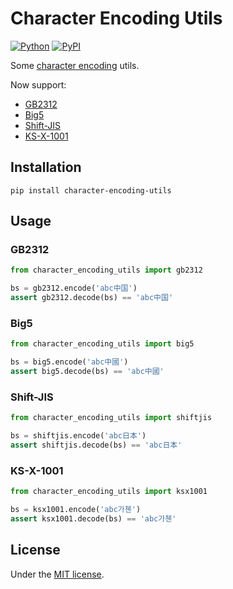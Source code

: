 # Character Encoding Utils

[![Python](https://img.shields.io/badge/python-3.10-brightgreen)](https://www.python.org)
[![PyPI](https://img.shields.io/pypi/v/character-encoding-utils)](https://pypi.org/project/character-encoding-utils/)

Some [character encoding](https://en.wikipedia.org/wiki/Character_encoding) utils.

Now support:

- [GB2312](https://en.wikipedia.org/wiki/GB_2312)
- [Big5](https://en.wikipedia.org/wiki/Big5)
- [Shift-JIS](https://en.wikipedia.org/wiki/Shift_JIS)
- [KS-X-1001](https://en.wikipedia.org/wiki/KS_X_1001)

## Installation

```shell
pip install character-encoding-utils
```

## Usage

### GB2312

```python
from character_encoding_utils import gb2312

bs = gb2312.encode('abc中国')
assert gb2312.decode(bs) == 'abc中国'
```

### Big5

```python
from character_encoding_utils import big5

bs = big5.encode('abc中國')
assert big5.decode(bs) == 'abc中國'
```

### Shift-JIS

```python
from character_encoding_utils import shiftjis

bs = shiftjis.encode('abc日本')
assert shiftjis.decode(bs) == 'abc日本'
```

### KS-X-1001

```python
from character_encoding_utils import ksx1001

bs = ksx1001.encode('abc가쳰')
assert ksx1001.decode(bs) == 'abc가쳰'
```

## License

Under the [MIT license](LICENSE).

